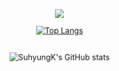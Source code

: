 <div align="center">
<img src="https://img.shields.io/badge/Python-FFD43B?style=flat-square&logo=Python&logoColor=#306998"/>
<br>

[![Top Langs](https://github-readme-stats.vercel.app/api/top-langs/?username=SuhyungK&layout=compact)](https://github.com/SuhyungK/github-readme-stats)
  <br><br>
</div>


</div>
<div align="center">
  
![SuhyungK's GitHub stats](https://github-readme-stats.vercel.app/api?username=SuhyungK&show_icons=true&theme=tokyonight)
  
</div>
